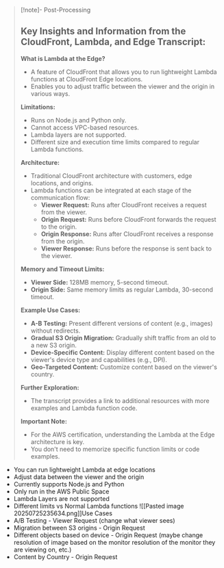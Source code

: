 
>[!note]- Post-Processing
>## Key Insights and Information from the CloudFront, Lambda, and Edge Transcript:
>
>**What is Lambda at the Edge?**
>
>* A feature of CloudFront that allows you to run lightweight Lambda functions at CloudFront Edge locations.
>* Enables you to adjust traffic between the viewer and the origin in various ways.
>
>**Limitations:**
>
>* Runs on Node.js and Python only.
>* Cannot access VPC-based resources.
>* Lambda layers are not supported.
>* Different size and execution time limits compared to regular Lambda functions.
>
>**Architecture:**
>
>* Traditional CloudFront architecture with customers, edge locations, and origins.
>* Lambda functions can be integrated at each stage of the communication flow:
>    * **Viewer Request:** Runs after CloudFront receives a request from the viewer.
>    * **Origin Request:** Runs before CloudFront forwards the request to the origin.
>    * **Origin Response:** Runs after CloudFront receives a response from the origin.
>    * **Viewer Response:** Runs before the response is sent back to the viewer.
>
>**Memory and Timeout Limits:**
>
>* **Viewer Side:** 128MB memory, 5-second timeout.
>* **Origin Side:** Same memory limits as regular Lambda, 30-second timeout.
>
>**Example Use Cases:**
>
>* **A-B Testing:** Present different versions of content (e.g., images) without redirects.
>* **Gradual S3 Origin Migration:** Gradually shift traffic from an old to a new S3 origin.
>* **Device-Specific Content:** Display different content based on the viewer's device type and capabilities (e.g., DPI).
>* **Geo-Targeted Content:** Customize content based on the viewer's country.
>
>**Further Exploration:**
>
>* The transcript provides a link to additional resources with more examples and Lambda function code.
>
>
>**Important Note:**
>
>* For the AWS certification, understanding the Lambda at the Edge architecture is key.
>* You don't need to memorize specific function limits or code examples.

- You can run lightweight Lambda at edge locations
- Adjust data between the viewer and the origin
- Currently supports Node.js and Python
- Only run in the AWS Public Space
- Lambda Layers are not supported
- Different limits vs Normal Lambda functions
![[Pasted image 20250725235634.png]]Use Cases
- A/B Testing - Viewer Request (change what viewer sees)
- Migration between S3 origins - Origin Request
- Different objects based on device - Origin Request (maybe change resolution of image based on the monitor resolution of the monitor they are viewing on, etc.)
- Content by Country - Origin Request